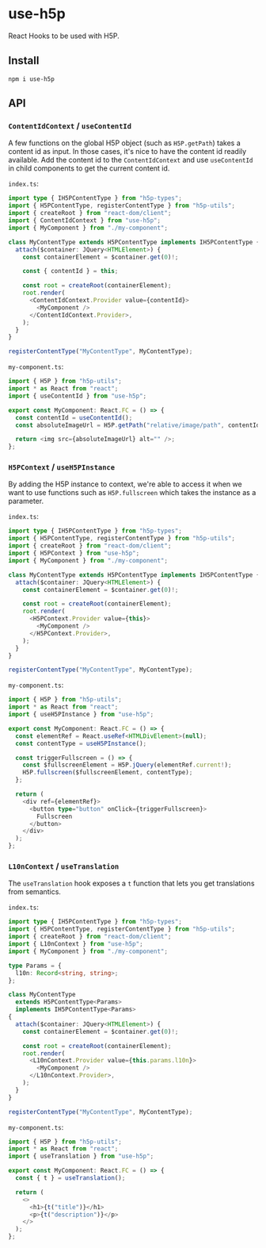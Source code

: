 # use-h5p

React Hooks to be used with H5P.

## Install

`npm i use-h5p`

## API

### `ContentIdContext` / `useContentId`

A few functions on the global H5P object (such as `H5P.getPath`) takes a content id as input.
In those cases, it's nice to have the content id readily available.
Add the content id to the `ContentIdContext` and use `useContentId` in child components to get the current content id.

`index.ts`:

```ts
import type { IH5PContentType } from "h5p-types";
import { H5PContentType, registerContentType } from "h5p-utils";
import { createRoot } from "react-dom/client";
import { ContentIdContext } from "use-h5p";
import { MyComponent } from "./my-component";

class MyContentType extends H5PContentType implements IH5PContentType {
  attach($container: JQuery<HTMLElement>) {
    const containerElement = $container.get(0)!;

    const { contentId } = this;

    const root = createRoot(containerElement);
    root.render(
      <ContentIdContext.Provider value={contentId}>
        <MyComponent />
      </ContentIdContext.Provider>,
    );
  }
}

registerContentType("MyContentType", MyContentType);
```

`my-component.ts`:

```ts
import { H5P } from "h5p-utils";
import * as React from "react";
import { useContentId } from "use-h5p";

export const MyComponent: React.FC = () => {
  const contentId = useContentId();
  const absoluteImageUrl = H5P.getPath("relative/image/path", contentId);

  return <img src={absoluteImageUrl} alt="" />;
};
```

### `H5PContext` / `useH5PInstance`

By adding the H5P instance to context, we're able to access it when we want to use functions such as `H5P.fullscreen` which takes the instance as a parameter.

`index.ts`:

```ts
import type { IH5PContentType } from "h5p-types";
import { H5PContentType, registerContentType } from "h5p-utils";
import { createRoot } from "react-dom/client";
import { H5PContext } from "use-h5p";
import { MyComponent } from "./my-component";

class MyContentType extends H5PContentType implements IH5PContentType {
  attach($container: JQuery<HTMLElement>) {
    const containerElement = $container.get(0)!;

    const root = createRoot(containerElement);
    root.render(
      <H5PContext.Provider value={this}>
        <MyComponent />
      </H5PContext.Provider>,
    );
  }
}

registerContentType("MyContentType", MyContentType);
```

`my-component.ts`:

```ts
import { H5P } from "h5p-utils";
import * as React from "react";
import { useH5PInstance } from "use-h5p";

export const MyComponent: React.FC = () => {
  const elementRef = React.useRef<HTMLDivElement>(null);
  const contentType = useH5PInstance();

  const triggerFullscreen = () => {
    const $fullscreenElement = H5P.jQuery(elementRef.current!);
    H5P.fullscreen($fullscreenElement, contentType);
  };

  return (
    <div ref={elementRef}>
      <button type="button" onClick={triggerFullscreen}>
        Fullscreen
      </button>
    </div>
  );
};
```

### `L10nContext` / `useTranslation`

The `useTranslation` hook exposes a `t` function that lets you get translations from semantics.

`index.ts`:

```ts
import type { IH5PContentType } from "h5p-types";
import { H5PContentType, registerContentType } from "h5p-utils";
import { createRoot } from "react-dom/client";
import { L10nContext } from "use-h5p";
import { MyComponent } from "./my-component";

type Params = {
  l10n: Record<string, string>;
};

class MyContentType
  extends H5PContentType<Params>
  implements IH5PContentType<Params>
{
  attach($container: JQuery<HTMLElement>) {
    const containerElement = $container.get(0)!;

    const root = createRoot(containerElement);
    root.render(
      <L10nContext.Provider value={this.params.l10n}>
        <MyComponent />
      </L10nContext.Provider>,
    );
  }
}

registerContentType("MyContentType", MyContentType);
```

`my-component.ts`:

```ts
import { H5P } from "h5p-utils";
import * as React from "react";
import { useTranslation } from "use-h5p";

export const MyComponent: React.FC = () => {
  const { t } = useTranslation();

  return (
    <>
      <h1>{t("title")}</h1>
      <p>{t("description")}</p>
    </>
  );
};
```
